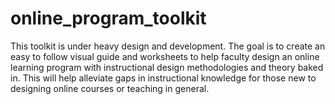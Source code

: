 # online_program_toolkit

This toolkit is under heavy design and development. The goal is to create an easy to follow visual guide and worksheets to help faculty design an online learning program with instructional design methodologies and theory baked in. This will help alleviate gaps in instructional knowledge for those new to designing online courses or teaching in general.
